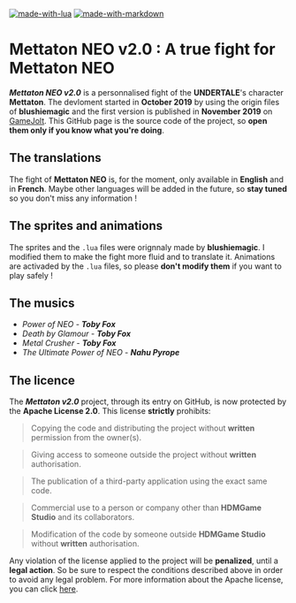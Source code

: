 [![made-with-lua](https://img.shields.io/badge/Made%20with-Lua-009dcf.svg)](https://www.lua.org/)
[![made-with-markdown](https://img.shields.io/badge/Made%20with-Markdown-009dcf.svg)](https://daringfireball.net/projects/markdown/)

# Mettaton NEO v2.0 : A true fight for Mettaton NEO
***Mettaton NEO v2.0*** is a personnalised fight of the **UNDERTALE**'s character **Mettaton**. The devloment started in **October 2019** by using the origin files of **blushiemagic** and the first version is published in **November 2019** on [GameJolt](https://gamejolt.com/games/metaneo/449179). This GitHub page is the source code of the project, so **open them only if you know what you're doing**.

## The translations
The fight of **Mettaton NEO** is, for the moment, only available in **English** and in **French**. Maybe other languages will be added in the future, so **stay tuned** so you don't miss any information !

## The sprites and animations
The sprites and the `.lua` files were orignnaly made by **blushiemagic**. I modified them to make the fight more fluid and to translate it. Animations are activaded by the `.lua` files, so please **don't modify them** if you want to play safely !

## The musics
- *Power of NEO - **Toby Fox***
- *Death by Glamour - **Toby Fox***
- *Metal Crusher - **Toby Fox***
- *The Ultimate Power of NEO - **Nahu Pyrope***

## The licence
The ***Mettaton v2.0*** project, through its entry on GitHub, is now protected by the **Apache License 2.0**. This license **strictly** prohibits:
> Copying the code and distributing the project without **written** permission from the owner(s).

> Giving access to someone outside the project without **written** authorisation.

> The publication of a third-party application using the exact same code.

> Commercial use to a person or company other than **HDMGame Studio** and its collaborators.

> Modification of the code by someone outside **HDMGame Studio** without **written** authorisation.

Any violation of the license applied to the project will be **penalized**, until a **legal action**. So be sure to respect the conditions described above in order to avoid any legal problem. For more information about the Apache license, you can click [here](http://www.apache.org/licenses/).
